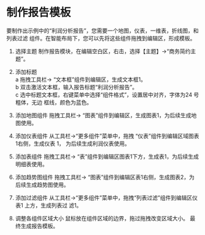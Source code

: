 # 制作报告模板
要制作出示例中的“利润分析报告”，您需要一个地图，仪表，一维表，折线图，和列表过滤
组件。在智能布局下，您可以先将这些组件拖拽到编辑区，形成模板。

1. 选择主题
制作报告模块，在编辑空白区，右击，选择【主题】->“商务简约主题”。

2. 添加标题<br>
a 拖拽工具栏-> “文本框”组件到编辑区，生成文本框1。<br>
b 双击激活文本框，输入报告标题“利润分析报告”。<br>
c 选中标题文本框，右键菜单中选择“组件格式”，设置居中对齐，字体为24 号粗体，无边
框线，颜色为蓝色。<br>

3. 添加地图组件
拖拽工具栏-> “图表”组件到编辑区，生成图表1，为后续生成地图使用。

4. 添加仪表组件
从工具栏->“更多组件”菜单中，拖拽 “仪表”组件到编辑区域图表1右侧，生成仪表 1，
为后续生成利润仪表使用。<br>

5. 添加表组件
拖拽工具栏-> “表”组件到编辑区图表1下方，生成表1，为后续生成明细表使用。

6. 添加趋势图组件
拖拽工具栏-> “图表”组件到编辑区表1右侧，生成图表2，为后续生成趋势图使用。

7. 添加过滤组件
从工具栏->“更多组件”菜单中，拖拽“列表过滤”组件到编辑区仪表1 上方，生成列表过
滤1。

8. 调整各组件区域大小
鼠标放在组件区域的边界，拖过拖拽改变区域大小。
最终生成报告模板。

